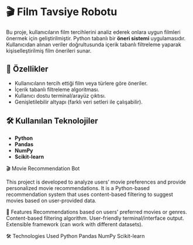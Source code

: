 # 🎬 Film Tavsiye Robotu

Bu proje, kullanıcıların film tercihlerini analiz ederek onlara uygun filmleri önermek için geliştirilmiştir. Python tabanlı bir **öneri sistemi** uygulamasıdır. Kullanıcıdan alınan veriler doğrultusunda içerik tabanlı filtreleme yaparak kişiselleştirilmiş film önerileri sunar.

## 🚀 Özellikler
- Kullanıcıların tercih ettiği film veya türlere göre öneriler.
- İçerik tabanlı filtreleme algoritması.
- Kullanıcı dostu terminal/arayüz çıktısı.
- Genişletilebilir altyapı (farklı veri setleri ile çalışabilir).

## 🛠 Kullanılan Teknolojiler
- **Python**
- **Pandas**
- **NumPy**
- **Scikit-learn**

🎬 Movie Recommendation Bot

This project is developed to analyze users’ movie preferences and provide personalized movie recommendations. It is a Python-based recommendation system that uses content-based filtering to suggest movies based on user-provided data.

🚀 Features
Recommendations based on users’ preferred movies or genres.
Content-based filtering algorithm.
User-friendly terminal/interface output.
Extensible framework (can work with different datasets).

🛠 Technologies Used
Python
Pandas
NumPy
Scikit-learn


